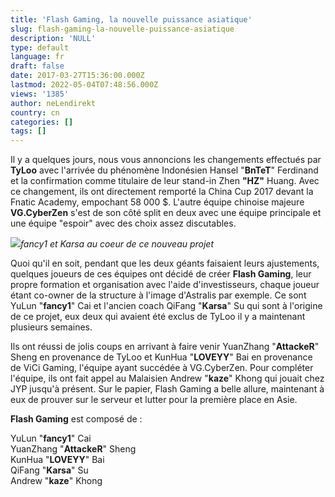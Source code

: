 ```yaml
---
title: 'Flash Gaming, la nouvelle puissance asiatique'
slug: flash-gaming-la-nouvelle-puissance-asiatique
description: 'NULL'
type: default
language: fr
draft: false
date: 2017-03-27T15:36:00.000Z
lastmod: 2022-05-04T07:48:56.000Z
views: '1385'
author: neLendirekt
country: cn
categories: []
tags: []
---
```

Il y a quelques jours, nous vous annoncions les changements effectués par **TyLoo** avec l'arrivée du phénomène Indonésien Hansel "**BnTeT**" Ferdinand et la confirmation comme titulaire de leur stand-in Zhen **"HZ"** Huang. Avec ce changement, ils ont directement remporté la China Cup 2017 devant la Fnatic Academy, empochant 58 000 $. L'autre équipe chinoise majeure **VG.CyberZen** s'est de son côté split en deux avec une équipe principale et une équipe "espoir" avec des choix assez discutables.

![](/storage/images/58d92575475b4_14818366259465jpeg.jpeg)_fancy1 et Karsa au coeur de ce nouveau projet_

Quoi qu'il en soit, pendant que les deux géants faisaient leurs ajustements, quelques joueurs de ces équipes ont décidé de créer **Flash Gaming**, leur propre formation et organisation avec l'aide d'investisseurs, chaque joueur étant co-owner de la structure à l'image d'Astralis par exemple. Ce sont YuLun "**fancy1**" Cai et l'ancien coach QiFang "**Karsa**" Su qui sont à l'origine de ce projet, eux deux qui avaient été exclus de TyLoo il y a maintenant plusieurs semaines.

Ils ont réussi de jolis coups en arrivant à faire venir YuanZhang "**AttackeR**" Sheng en provenance de TyLoo et KunHua "**LOVEYY**" Bai en provenance de ViCi Gaming, l'équipe ayant succédée à VG.CyberZen. Pour compléter l'équipe, ils ont fait appel au Malaisien Andrew "**kaze**" Khong qui jouait chez JYP jusqu'à présent. Sur le papier, Flash Gaming a belle allure, maintenant à eux de prouver sur le serveur et lutter pour la première place en Asie.

**Flash Gaming** est composé de :

YuLun "**fancy1**" Cai  
YuanZhang "**AttackeR**" Sheng  
KunHua "**LOVEYY**" Bai  
QiFang "**Karsa**" Su  
Andrew "**kaze**" Khong
